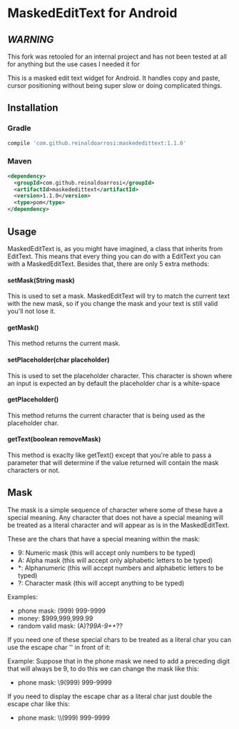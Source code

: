 # MaskedEditText for Android
## ***WARNING***
This fork was retooled for an internal project and has not
been tested at all for anything but the use cases I needed it for

This is a masked edit text widget for Android. It handles copy and paste, cursor positioning without being super slow or doing complicated things.

## Installation

### Gradle

```groovy
compile 'com.github.reinaldoarrosi:maskededittext:1.1.0'
```

### Maven

```xml
<dependency>
  <groupId>com.github.reinaldoarrosi</groupId>
  <artifactId>maskededittext</artifactId>
  <version>1.1.0</version>
  <type>pom</type>
</dependency>
```

## Usage
MaskedEditText is, as you might have imagined, a class that inherits from EditText. This means that every thing you can do with a EditText you can with a MaskedEditText. Besides that, there are only 5 extra methods:

#### setMask(String mask)
This is used to set a mask. MaskedEditText will try to match the current text with the new mask, so if you change the mask and your text is still valid you'll not lose it.

#### getMask()
This method returns the current mask.

#### setPlaceholder(char placeholder)
This is used to set the placeholder character. This character is shown where an input is expected an by default the placeholder char is a white-space

#### getPlaceholder()
This method returns the current character that is being used as the placeholder char.

#### getText(boolean removeMask)
This method is exaclty like getText() except that you're able to pass a parameter that will determine if the value returned will contain the mask characters or not.

## Mask
The mask is a simple sequence of character where some of these have a special meaning. Any character that does not have a special meaning will be treated as a literal character and will appear as is in the MaskedEditText.

These are the chars that have a special meaning within the mask:
- 9: Numeric mask (this will accept only numbers to be typed)
- A: Alpha mask (this will accept only alphabetic letters to be typed)
- *: Alphanumeric (this will accept numbers and alphabetic letters to be typed)
- ?: Character mask (this will accept anything to be typed)

Examples:
- phone mask: (999) 999-9999
- money: $999,999,999.99
- random valid mask: (A)?*99A-9++*??

If you need one of these special chars to be treated as a literal char you can use the escape char '\' in front of it:
 
Example: Suppose that in the phone mask we need to add a preceding digit that will always be 9, to do this we can change the mask like this:
- phone mask: \9(999) 999-9999

If you need to display the escape char as a literal char just double the escape char like this:
- phone mask: \\\\(999) 999-9999
